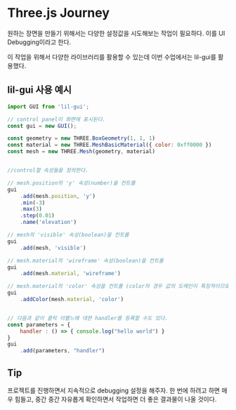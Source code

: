 # Three.js Journey

원하는 장면을 만들기 위해서는 다양한 설정값을 시도해보는 작업이 필요하다.
이를 UI Debugging이라고 한다. 

이 작업을 위해서 다양한 라이브러리를 활용할 수 있는데 이번 수업에서는 lil-gui를 활용했다.

## lil-gui 사용 예시
```javascript
import GUI from 'lil-gui';

// control panel이 화면에 표시된다.
const gui = new GUI();

const geometry = new THREE.BoxGeometry(1, 1, 1)
const material = new THREE.MeshBasicMaterial({ color: 0xff0000 })
const mesh = new THREE.Mesh(geometry, material)


//control할 속성들을 정의한다.

// mesh.position의 'y' 속성(number)을 컨트롤
gui
    .add(mesh.position, 'y')
    .min(-3)
    .max(3)
    .step(0.01)
    .name('elevation')

// mesh의 'visible' 속성(boolean)을 컨트롤
gui
    .add(mesh, 'visible')

// mesh.material의 'wireframe' 속성(boolean)을 컨트롤
gui
    .add(mesh.material, 'wireframe')

// mesh.material의 'color' 속성을 컨트롤 (color의 경우 값의 도메인이 특징적이므로 이를 위한 '.addColor' 메소드를 활용한다.)
gui
    .addColor(mesh.material, 'color')


// 다음과 같이 클릭 이벹느에 대한 handler를 등록할 수도 있다. 
const parameters = {
    handler : () => { console.log("hello world") }
}
gui
    .add(parameters, "handler")
```

## Tip
프로젝트를 진행하면서 지속적으로 debugging 설정을 해주자. 한 번에 하려고 하면 매우 힘들고, 중간 중간 자유롭게 확인하면서 작업하면 더 좋은 결과물이 나올 것이다.

